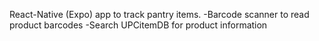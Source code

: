React-Native (Expo) app to track pantry items.
-Barcode scanner to read product barcodes
-Search UPCitemDB for product information
